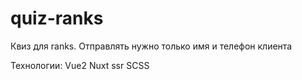 # quiz-ranks
Квиз для ranks.
Отправлять нужно только имя и телефон клиента

Технологии:
Vue2 Nuxt ssr
SCSS